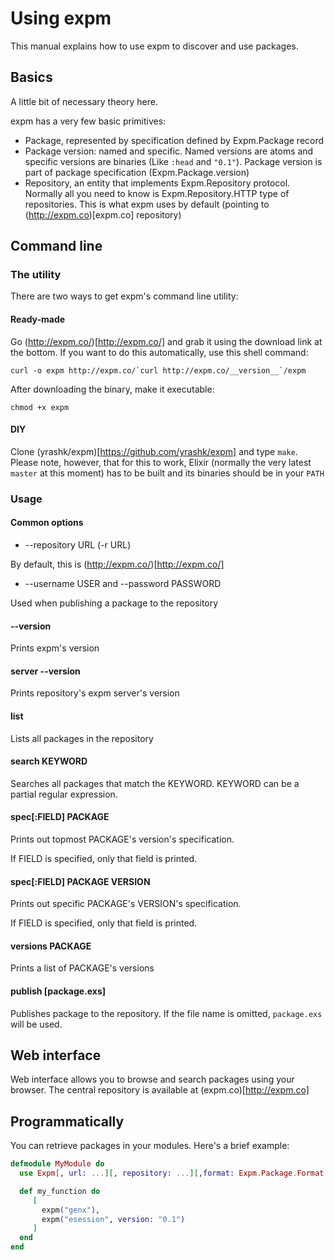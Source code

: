 Using expm
==========

This manual explains how to use expm to discover and use packages.

Basics
------

A little bit of necessary theory here.

expm has a very few basic primitives:

* Package, represented by specification defined by Expm.Package record
* Package version: named and specific. Named versions are atoms and specific versions are binaries (Like `:head` and `"0.1"`). Package version is part of package specification (Expm.Package.version)
* Repository, an entity that implements Expm.Repository protocol. Normally all you need to know is Expm.Repository.HTTP type of repositories. This is what expm uses by default (pointing to (http://expm.co)[expm.co] repository)


Command line
------------

### The utility

There are two ways to get expm's command line utility:

#### Ready-made

Go (http://expm.co/)[http://expm.co/] and grab it using the download link at the bottom. If you want to do this automatically, use this shell command:

```
curl -o expm http://expm.co/`curl http://expm.co/__version__`/expm
```

After downloading the binary, make it executable:

```
chmod +x expm
```

#### DIY

Clone (yrashk/expm)[https://github.com/yrashk/expm] and type `make`. Please note, however,
that for this to work, Elixir (normally the very latest `master` at this moment) has to be built and its binaries should be in your `PATH`

### Usage

#### Common options

* --repository URL (-r URL)

By default, this is (http://expm.co/)[http://expm.co/]

* --username USER and --password PASSWORD

Used when publishing a package to the repository

#### --version

Prints expm's version

#### server --version

Prints repository's expm server's version

#### list

Lists all packages in the repository

#### search KEYWORD

Searches all packages that match the KEYWORD. KEYWORD can be a partial regular expression.

#### spec[:FIELD] PACKAGE

Prints out topmost PACKAGE's version's specification.

If FIELD is specified, only that field is printed.

#### spec[:FIELD] PACKAGE VERSION

Prints out specific PACKAGE's VERSION's specification.

If FIELD is specified, only that field is printed.

#### versions PACKAGE

Prints a list of PACKAGE's versions

#### publish [package.exs]

Publishes package to the repository. If the file name is omitted, `package.exs` will be used.

Web interface
-------------

Web interface allows you to browse and search packages using your browser. The central repository is available at (expm.co)[http://expm.co]

Programmatically
----------------

You can retrieve packages in your modules. Here's a brief example:

```elixir
defmodule MyModule do
  use Expm[, url: ...][, repository: ...][,format: Expm.Package.Format.Mix | Expm.Package.Format.Asis]

  def my_function do
     [
       expm("genx"),
       expm("esession", version: "0.1")
     ]
  end
end
```